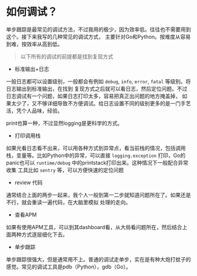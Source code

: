 # 如何调试？

单步跟踪是最常见的调试方法，不过我用的极少，因为效率低。往往也不需要用到这个。接下来我写的几种常见的调试方式，
主要针对Go和Python。按难度从容易到难，按效率从高到低。

> 以下所有的调试的前提都是找到复现方式

- 标准输出+日志

一般日志都可以设置级别，一般都会有例如 `debug`, `info`, `error`, `fatal` 等级别。将日志输出到标准输出，在找到
复现方式之后就可以看日志，然后定位问题。不过日志调试有一个问题，如果日志打印太多，容易把真正出问题的地方掩盖掉，
如果太少了，又不够详细导致不方便调试。给日志设置不同的级别更多的是一门手艺活，凭个人品味，经验。

print也算一种，不过显然logging是更科学的方式。

- 打印调用栈

如果光看日志看不出来，可以用各种方式到异常点，看当前栈的情况，包括调用栈，变量等。比如Python中的异常，可以直接
`logging.exception` 打印，Go的panic也可以 `runtime/debug` 中的printstack打印出来。这种情况下一般配合异常收集
工具比如 `sentry` 等，可以方便快速的定位问题

- review 代码

通常结合上面的两步一起来，我个人一般到第一二步就知道问题所在了。如果还是不行，就会重读一遍代码，在大脑里模拟
处理的走向。

- 查看APM

如果有使用APM工具，可以到其dashboard看，从大局看问题所在，然后结合上面两种方式逐层细化下去。

- 单步跟踪

单步跟踪很强大，但是通常用不上。普通的调试走单步，实在是有种大炮打蚊子的感觉。常见的调试工具是pdb（Python），gdb（Go）。
